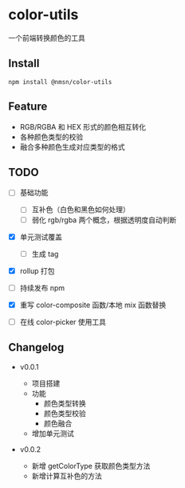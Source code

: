 # color-utils

一个前端转换颜色的工具

## Install

```
npm install @nmsn/color-utils
```

## Feature

- RGB/RGBA 和 HEX 形式的颜色相互转化
- 各种颜色类型的校验
- 融合多种颜色生成对应类型的格式

## TODO

- [ ] 基础功能
  - [ ] 互补色（白色和黑色如何处理）
  - [ ] 弱化 rgb/rgba 两个概念，根据透明度自动判断
- [x] 单元测试覆盖
  - [ ] 生成 tag
- [x] rollup 打包
- [ ] 持续发布 npm
  
- [x] 重写 color-composite 函数/本地 mix 函数替换
- [ ] 在线 color-picker 使用工具

## Changelog

- v0.0.1

  - 项目搭建
  - 功能
    - 颜色类型转换
    - 颜色类型校验
    - 颜色融合
  - 增加单元测试


- v0.0.2
  - 新增 getColorType 获取颜色类型方法
  - 新增计算互补色的方法
